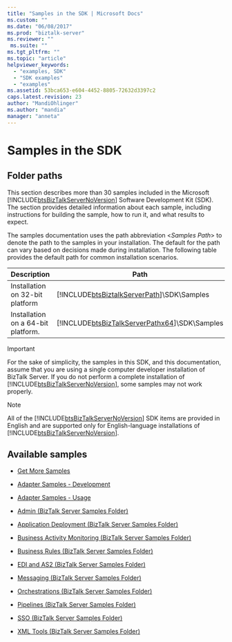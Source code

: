 ```yaml
---
title: "Samples in the SDK | Microsoft Docs"
ms.custom: ""
ms.date: "06/08/2017"
ms.prod: "biztalk-server"
ms.reviewer: ""
 ms.suite: ""
ms.tgt_pltfrm: ""
ms.topic: "article"
helpviewer_keywords: 
  - "examples, SDK"
  - "SDK examples"
  - "examples"
ms.assetid: 53bca653-e604-4452-8805-72632d3397c2
caps.latest.revision: 23
author: "MandiOhlinger"
ms.author: "mandia"
manager: "anneta"
---
```

# Samples in the SDK
## Folder paths
This section describes more than 30 samples included in the Microsoft [!INCLUDE[btsBizTalkServerNoVersion](../includes/btsbiztalkservernoversion-md.md)] Software Development Kit (SDK). The section provides detailed information about each sample, including instructions for building the sample, how to run it, and what results to expect.  
  
 The samples documentation uses the path abbreviation \<*Samples Path*> to denote the path to the samples in your installation. The default for the path can vary based on decisions made during installation. The following table provides the default path for common installation scenarios.  
  
|Description|Path|  
|-----------------|----------|  
|Installation on 32-bit platform|[!INCLUDE[btsBiztalkServerPath](../includes/btsbiztalkserverpath-md.md)]\SDK\Samples|  
|Installation on a 64-bit platform.|[!INCLUDE[btsBizTalkServerPathx64](../includes/btsbiztalkserverpathx64-md.md)]\SDK\Samples|  
  
> [!IMPORTANT]
>  For the sake of simplicity, the samples in this SDK, and this documentation, assume that you are using a single computer developer installation of BizTalk Server. If you do not perform a complete installation of [!INCLUDE[btsBizTalkServerNoVersion](../includes/btsbiztalkservernoversion-md.md)], some samples may not work properly.  
  
> [!NOTE]
>  All of the [!INCLUDE[btsBizTalkServerNoVersion](../includes/btsbiztalkservernoversion-md.md)] SDK items are provided in English and are supported only for English-language installations of [!INCLUDE[btsBizTalkServerNoVersion](../includes/btsbiztalkservernoversion-md.md)].  
  
## Available samples 
  
-   [Get More Samples](../core/get-more-samples.md)  
  
-   [Adapter Samples - Development](../core/adapter-samples-development.md)  
  
-   [Adapter Samples - Usage](../core/adapter-samples-usage.md)  
  
-   [Admin (BizTalk Server Samples Folder)](../core/admin-biztalk-server-samples-folder.md)  
  
-   [Application Deployment (BizTalk Server Samples Folder)](../core/application-deployment-biztalk-server-samples-folder.md)  
  
-   [Business Activity Monitoring (BizTalk Server Samples Folder)](../core/business-activity-monitoring-biztalk-server-samples-folder.md)  
  
-   [Business Rules (BizTalk Server Samples Folder)](../core/business-rules-biztalk-server-samples-folder.md)  
  
-   [EDI and AS2 (BizTalk Server Samples Folder)](../core/edi-and-as2-biztalk-server-samples-folder.md)  
  
-   [Messaging (BizTalk Server Samples Folder)](../core/messaging-biztalk-server-samples-folder.md)  
  
-   [Orchestrations (BizTalk Server Samples Folder)](../core/orchestrations-biztalk-server-samples-folder.md)  
  
-   [Pipelines (BizTalk Server Samples Folder)](../core/pipelines-biztalk-server-samples-folder.md)  
  
-   [SSO (BizTalk Server Samples Folder)](../core/sso-biztalk-server-samples-folder.md)  
  
-   [XML Tools (BizTalk Server Samples Folder)](../core/xml-tools-biztalk-server-samples-folder.md)